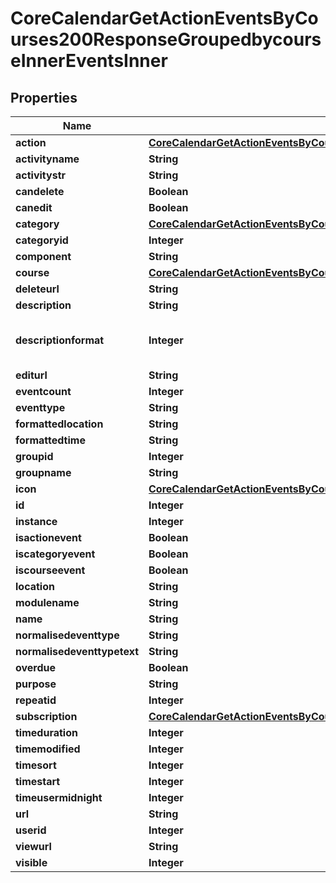

# CoreCalendarGetActionEventsByCourses200ResponseGroupedbycourseInnerEventsInner


## Properties

| Name | Type | Description | Notes |
|------------ | ------------- | ------------- | -------------|
|**action** | [**CoreCalendarGetActionEventsByCourses200ResponseGroupedbycourseInnerEventsInnerAction**](CoreCalendarGetActionEventsByCourses200ResponseGroupedbycourseInnerEventsInnerAction.md) |  |  [optional] |
|**activityname** | **String** | activityname |  [optional] |
|**activitystr** | **String** | activitystr |  [optional] |
|**candelete** | **Boolean** | candelete |  [optional] |
|**canedit** | **Boolean** | canedit |  [optional] |
|**category** | [**CoreCalendarGetActionEventsByCourses200ResponseGroupedbycourseInnerEventsInnerCategory**](CoreCalendarGetActionEventsByCourses200ResponseGroupedbycourseInnerEventsInnerCategory.md) |  |  [optional] |
|**categoryid** | **Integer** | categoryid |  [optional] |
|**component** | **String** | component |  [optional] |
|**course** | [**CoreCalendarGetActionEventsByCourses200ResponseGroupedbycourseInnerEventsInnerCourse**](CoreCalendarGetActionEventsByCourses200ResponseGroupedbycourseInnerEventsInnerCourse.md) |  |  [optional] |
|**deleteurl** | **String** | deleteurl |  [optional] |
|**description** | **String** | description |  [optional] |
|**descriptionformat** | **Integer** | description format (1 &#x3D; HTML, 0 &#x3D; MOODLE, 2 &#x3D; PLAIN, or 4 &#x3D; MARKDOWN) |  [optional] |
|**editurl** | **String** | editurl |  [optional] |
|**eventcount** | **Integer** | eventcount |  [optional] |
|**eventtype** | **String** | eventtype |  [optional] |
|**formattedlocation** | **String** | formattedlocation |  [optional] |
|**formattedtime** | **String** | formattedtime |  [optional] |
|**groupid** | **Integer** | groupid |  [optional] |
|**groupname** | **String** | groupname |  [optional] |
|**icon** | [**CoreCalendarGetActionEventsByCourses200ResponseGroupedbycourseInnerEventsInnerIcon**](CoreCalendarGetActionEventsByCourses200ResponseGroupedbycourseInnerEventsInnerIcon.md) |  |  [optional] |
|**id** | **Integer** | id |  [optional] |
|**instance** | **Integer** | instance |  [optional] |
|**isactionevent** | **Boolean** | isactionevent |  [optional] |
|**iscategoryevent** | **Boolean** | iscategoryevent |  [optional] |
|**iscourseevent** | **Boolean** | iscourseevent |  [optional] |
|**location** | **String** | location |  [optional] |
|**modulename** | **String** | modulename |  [optional] |
|**name** | **String** | name |  [optional] |
|**normalisedeventtype** | **String** | normalisedeventtype |  [optional] |
|**normalisedeventtypetext** | **String** | normalisedeventtypetext |  [optional] |
|**overdue** | **Boolean** | overdue |  [optional] |
|**purpose** | **String** | purpose |  [optional] |
|**repeatid** | **Integer** | repeatid |  [optional] |
|**subscription** | [**CoreCalendarGetActionEventsByCourses200ResponseGroupedbycourseInnerEventsInnerSubscription**](CoreCalendarGetActionEventsByCourses200ResponseGroupedbycourseInnerEventsInnerSubscription.md) |  |  [optional] |
|**timeduration** | **Integer** | timeduration |  [optional] |
|**timemodified** | **Integer** | timemodified |  [optional] |
|**timesort** | **Integer** | timesort |  [optional] |
|**timestart** | **Integer** | timestart |  [optional] |
|**timeusermidnight** | **Integer** | timeusermidnight |  [optional] |
|**url** | **String** | url |  [optional] |
|**userid** | **Integer** | userid |  [optional] |
|**viewurl** | **String** | viewurl |  [optional] |
|**visible** | **Integer** | visible |  [optional] |



